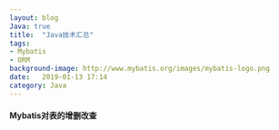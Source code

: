 ```yaml
---
layout: blog
Java: true
title:  "Java技术汇总"
tags:
- Mybatis
- ORM
background-image: http://www.mybatis.org/images/mybatis-logo.png
date:   2019-01-13 17:14
category: Java
---
```


#### Mybatis对表的增删改查